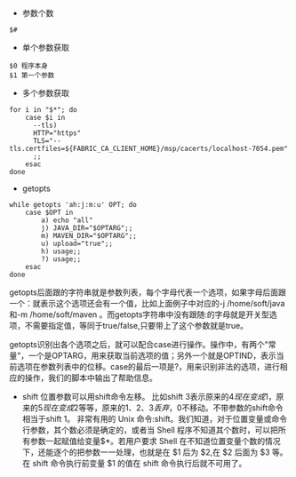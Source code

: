 * 参数个数
```
$#
```

* 单个参数获取
```
$0 程序本身
$1 第一个参数
```

* 多个参数获取
```
for i in "$*"; do
    case $i in
      --tls)
      HTTP="https"
      TLS="--tls.certfiles=${FABRIC_CA_CLIENT_HOME}/msp/cacerts/localhost-7054.pem"
      ;;
    esac
done
```

* getopts
```
while getopts 'ah:j:m:u' OPT; do
    case $OPT in
        a) echo "all"
        j) JAVA_DIR="$OPTARG";;
        m) MAVEN_DIR="$OPTARG";;
        u) upload="true";;
        h) usage;;
        ?) usage;;
    esac
done
```
getopts后面跟的字符串就是参数列表，每个字母代表一个选项，如果字母后面跟一个：就表示这个选项还会有一个值，比如上面例子中对应的-j /home/soft/java 和-m /home/soft/maven 。而getopts字符串中没有跟随:的字母就是开关型选项，不需要指定值，等同于true/false,只要带上了这个参数就是true。

getopts识别出各个选项之后，就可以配合case进行操作。操作中，有两个"常量"，一个是OPTARG，用来获取当前选项的值；另外一个就是OPTIND，表示当前选项在参数列表中的位移。case的最后一项是?，用来识别非法的选项，进行相应的操作，我们的脚本中输出了帮助信息。

* shift
位置参数可以用shift命令左移。
比如shift 3表示原来的$4现在变成$1，原来的$5现在变成$2等等，原来的$1、$2、$3丢弃，$0不移动。不带参数的shift命令相当于shift 1。
非常有用的 Unix 命令:shift。我们知道，对于位置变量或命令行参数，其个数必须是确定的，或者当 Shell 程序不知道其个数时，可以把所有参数一起赋值给变量$*。若用户要求 Shell 在不知道位置变量个数的情况下，还能逐个的把参数一一处理，也就是在 $1 后为 $2,在 $2 后面为 $3 等。在 shift 命令执行前变量 $1 的值在 shift 命令执行后就不可用了。
